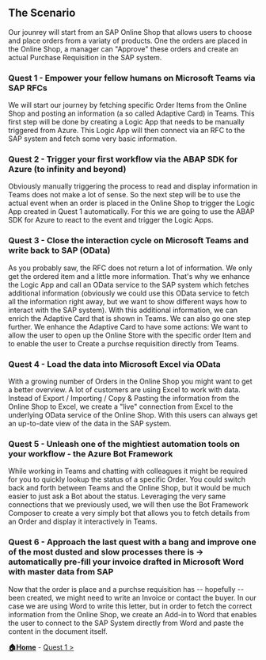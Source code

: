 ## The Scenario
Our jounrey will start from an SAP Online Shop that allows users to choose and place orders from a variaty of products. One the orders are placed in the Online Shop, a manager can "Approve" these orders and create an actual Purchase Requisition in the SAP system. 

### Quest 1 - Empower your fellow humans on Microsoft Teams via SAP RFCs
We will start our journey by fetching specific Order Items from the Online Shop and posting an information (a so called Adaptive Card) in Teams. This first step will be done by creating a Logic App that needs to be manually triggered from Azure. This Logic App will then connect via an RFC to the SAP system and fetch some very basic information. 

### Quest 2 - Trigger your first workflow via the ABAP SDK for Azure (to infinity and beyond)
Obviously manually triggering the process to read and display information in Teams does not make a lot of sense. So the next step will be to use the actual event when an order is placed in the Online Shop to trigger the Logic App created in Quest 1 automatically. For this we are going to use the ABAP SDK for Azure to react to the event and trigger the Logic Apps. 

### Quest 3 - Close the interaction cycle on Microsoft Teams and write back to SAP (OData)
As you probably saw, the RFC does not return a lot of information. We only get the ordered item and a little more information. That's why we enhance the Logic App and call an OData service to the SAP system which fetches additional information (obviously we could use this OData service to fetch all the information right away, but we want to show different ways how to interact with the SAP system). With this additional information, we can enrich the Adaptive Card that is shown in Teams. We can also go one step further. We enhance the Adaptive Card to have some actions: We want to allow the user to open up the Online Store with the specific order Item and to enable the user to Create a purchse requisition directly from Teams. 

### Quest 4 - Load the data into Microsoft Excel via OData
With a growing number of Orders in the Online Shop you might want to get a better overview. A lot of customers are using Excel to work with data. Instead of Export / Importing / Copy & Pasting the information from the Online Shop to Excel, we create a "live" connection from Excel to the underlying OData service of the Online Shop. With this users can always get an up-to-date view of the data in the SAP system. 

### Quest 5 - Unleash one of the mightiest automation tools on your workflow - the Azure Bot Framework
While working in Teams and chatting with colleagues it might be required for you to quickly lookup the status of a specific Order. You could switch back and forth between Teams and the Online Shop, but it would be much easier to just ask a Bot about the status. Leveraging the very same connections that we previously used, we will then use the Bot Framework Composer to create a very simply bot that allows you to fetch details from an Order and display it interactively in Teams. 

### Quest 6 - Approach the last quest with a bang and improve one of the most dusted and slow processes there is -> automatically pre-fill your invoice drafted in Microsoft Word with master data from SAP
Now that the order is place and a purchse requisition has -- hopefully -- been created, we might need to write an Invoice or contact the buyer. In our case we are using Word to write this letter, but in order to fetch the correct information from the Online Shop, we create an Add-in to Word that enables the user to connect to the SAP System directly from Word and paste the content in the document itself. 


**[🏠Home](../README.md)** - [ Quest 1 >](quest1.md)

